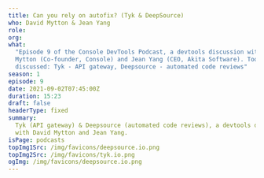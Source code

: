 ```yaml
---
title: Can you rely on autofix? (Tyk & DeepSource)
who: David Mytton & Jean Yang
role:
org:
what:
  "Episode 9 of the Console DevTools Podcast, a devtools discussion with David
  Mytton (Co-founder, Console) and Jean Yang (CEO, Akita Software). Tools
  discussed: Tyk - API gateway, Deepsource - automated code reviews"
season: 1
episode: 9
date: 2021-09-02T07:45:00Z
duration: 15:23
draft: false
headerType: fixed
summary:
  Tyk (API gateway) & Deepsource (automated code reviews), a devtools discussion
  with David Mytton and Jean Yang.
isPage: podcasts
topImg1Src: /img/favicons/deepsource.io.png
topImg2Src: /img/favicons/tyk.io.png
ogImg: /img/favicons/deepsource.io.png
---
```

